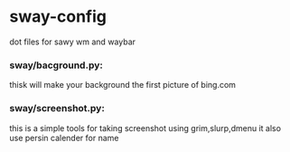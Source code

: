# sway-config
dot files for sawy wm and waybar
### sway/bacground.py:
thisk will make your background the first picture of bing.com
### sway/screenshot.py:
this is a simple tools for taking screenshot using grim,slurp,dmenu
it also use persin calender for name
